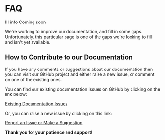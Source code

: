 # FAQ

!!! info
    Coming soon

We're working to improve our documentation, and fill in some gaps. Unfortunately, this particular page is one of the gaps we're looking to fill and isn't yet available.

## How to Contribute to our Documentation

If you have any comments or suggestions about our documentation then you can visit our GitHub project and either raise a new issue, or comment on one of the existing ones.

You can find our existing documentation issues on GitHub by clicking on the link below:

[Existing Documentation Issues](https://github.com/microsoft/AzureTRE/issues?q=is%3Aissue+is%3Aopen+label%3Adocumentation)

Or, you can raise a new issue by clicking on this link:

[Report an Issue or Make a Suggestion](https://github.com/microsoft/AzureTRE/issues/new/choose)

**Thank you for your patience and support!**
